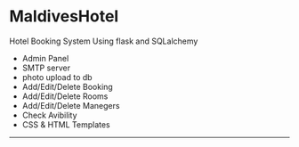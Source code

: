 # MaldivesHotel
Hotel Booking System Using flask and SQLalchemy
- Admin Panel
- SMTP server
- photo upload to db
- Add/Edit/Delete Booking 
- Add/Edit/Delete Rooms
- Add/Edit/Delete Manegers 
- Check Avibility 
- CSS & HTML Templates 
-------------------------------------------------------
